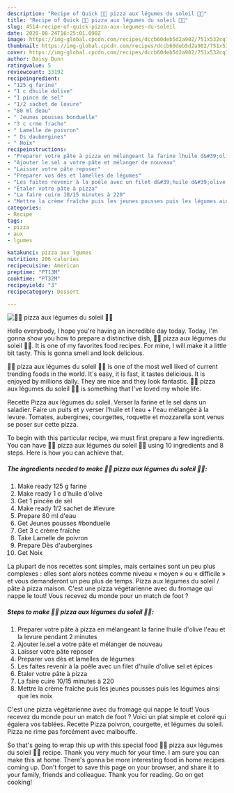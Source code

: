 ```yaml
---
description: "Recipe of Quick 🍴🍕 pizza aux légumes du soleil 🍕🍴"
title: "Recipe of Quick 🍴🍕 pizza aux légumes du soleil 🍕🍴"
slug: 4514-recipe-of-quick-pizza-aux-legumes-du-soleil
date: 2020-08-24T16:25:01.098Z
image: https://img-global.cpcdn.com/recipes/dccb60deb5d2a902/751x532cq70/🍴🍕-pizza-aux-legumes-du-soleil-🍕🍴-photo-principale-de-la-recette.jpg
thumbnail: https://img-global.cpcdn.com/recipes/dccb60deb5d2a902/751x532cq70/🍴🍕-pizza-aux-legumes-du-soleil-🍕🍴-photo-principale-de-la-recette.jpg
cover: https://img-global.cpcdn.com/recipes/dccb60deb5d2a902/751x532cq70/🍴🍕-pizza-aux-legumes-du-soleil-🍕🍴-photo-principale-de-la-recette.jpg
author: Daisy Dunn
ratingvalue: 5
reviewcount: 33192
recipeingredient:
- "125 g farine"
- "1 c dhuile dolive"
- "1 pince de sel"
- "1/2 sachet de levure"
- "80 ml deau"
- " Jeunes pousses bonduelle"
- "3 c crme frache"
- " Lamelle de poivron"
- " Ds daubergines"
- " Noix"
recipeinstructions:
- "Preparer votre pâte à pizza en mélangeant la farine lhuile d&#39;olive l&#39;eau et la levure pendant 2 minutes"
- "Ajouter le.sel a votre pâte et mélanger de nouveau"
- "Laisser votre pâte reposer"
- "Preparer vos dès et lamelles de légumes"
- "Les faites revenir à la poêle avec un filet d&#39;huile d&#39;olive sel et épices"
- "Étaler votre pâte à pizza"
- "La faire cuire 10/15 minutes à 220"
- "Mettre la crème fraîche puis les jeunes pousses puis les légumes ainsi que les noix"
categories:
- Recipe
tags:
- pizza
- aux
- lgumes

katakunci: pizza aux lgumes 
nutrition: 206 calories
recipecuisine: American
preptime: "PT13M"
cooktime: "PT32M"
recipeyield: "3"
recipecategory: Dessert

---
```



![🍴🍕 pizza aux légumes du soleil 🍕🍴](https://img-global.cpcdn.com/recipes/dccb60deb5d2a902/751x532cq70/🍴🍕-pizza-aux-legumes-du-soleil-🍕🍴-photo-principale-de-la-recette.jpg)

Hello everybody, I hope you're having an incredible day today. Today, I'm gonna show you how to prepare a distinctive dish, 🍴🍕 pizza aux légumes du soleil 🍕🍴. It is one of my favorites food recipes. For mine, I will make it a little bit tasty. This is gonna smell and look delicious.

🍴🍕 pizza aux légumes du soleil 🍕🍴 is one of the most well liked of current trending foods in the world. It's easy, it is fast, it tastes delicious. It is enjoyed by millions daily. They are nice and they look fantastic. 🍴🍕 pizza aux légumes du soleil 🍕🍴 is something that I've loved my whole life.

Recette Pizza aux légumes du soleil. Verser la farine et le sel dans un saladier. Faire un puits et y verser l&#39;huile et l&#39;eau + l&#39;eau mélangée à la levure. Tomates, aubergines, courgettes, roquette et mozzarella sont venus se poser sur cette pizza.


To begin with this particular recipe, we must first prepare a few ingredients. You can have 🍴🍕 pizza aux légumes du soleil 🍕🍴 using 10 ingredients and 8 steps. Here is how you can achieve that.

<!--inarticleads1-->

##### The ingredients needed to make 🍴🍕 pizza aux légumes du soleil 🍕🍴:

1. Make ready 125 g farine
1. Make ready 1 c d&#39;huile d&#39;olive
1. Get 1 pincée de sel
1. Make ready 1/2 sachet de #levure
1. Prepare 80 ml d&#39;eau
1. Get  Jeunes pousses #bonduelle
1. Get 3 c crème fraîche
1. Take  Lamelle de poivron
1. Prepare  Dès d&#39;aubergines
1. Get  Noix


La plupart de nos recettes sont simples, mais certaines sont un peu plus complexes : elles sont alors notées comme niveau « moyen » ou « difficile » et vous demanderont un peu plus de temps. Pizza aux légumes du soleil / pâte à pizza maison. C&#39;est une pizza végétarienne avec du fromage qui nappe le tout! Vous recevez du monde pour un match de foot ? 

<!--inarticleads2-->

##### Steps to make 🍴🍕 pizza aux légumes du soleil 🍕🍴:

1. Preparer votre pâte à pizza en mélangeant la farine lhuile d&#39;olive l&#39;eau et la levure pendant 2 minutes
1. Ajouter le.sel a votre pâte et mélanger de nouveau
1. Laisser votre pâte reposer
1. Preparer vos dès et lamelles de légumes
1. Les faites revenir à la poêle avec un filet d&#39;huile d&#39;olive sel et épices
1. Étaler votre pâte à pizza
1. La faire cuire 10/15 minutes à 220
1. Mettre la crème fraîche puis les jeunes pousses puis les légumes ainsi que les noix


C&#39;est une pizza végétarienne avec du fromage qui nappe le tout! Vous recevez du monde pour un match de foot ? Voici un plat simple et coloré qui égaiera vos tablées. Recette Pizza poivron, courgette, et légumes du soleil. Pizza ne rime pas forcément avec malbouffe. 

So that's going to wrap this up with this special food 🍴🍕 pizza aux légumes du soleil 🍕🍴 recipe. Thank you very much for your time. I am sure you can make this at home. There's gonna be more interesting food in home recipes coming up. Don't forget to save this page on your browser, and share it to your family, friends and colleague. Thank you for reading. Go on get cooking!
